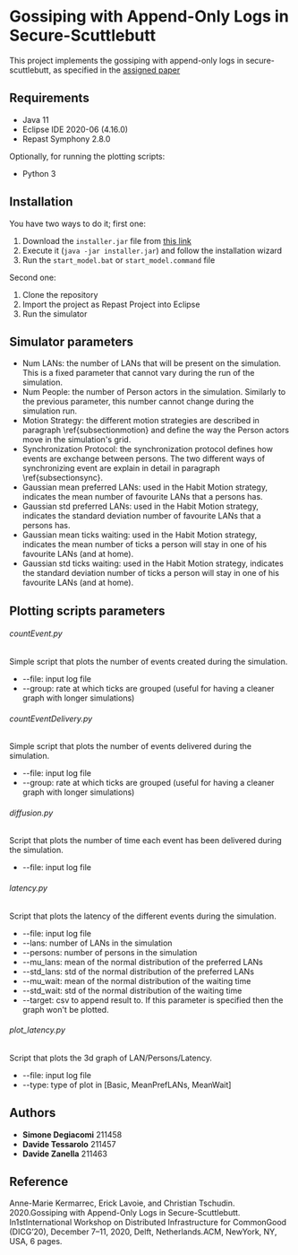 # Gossiping with Append-Only Logs in Secure-Scuttlebutt
This project implements the gossiping with append-only logs in secure-scuttlebutt, as specified in the [assigned paper](https://bucchiarone.bitbucket.io/papers/dicg2020.pdf)

## Requirements
* Java 11
* Eclipse IDE 2020-06 (4.16.0)
* Repast Symphony 2.8.0

Optionally, for running the plotting scripts:
* Python 3

## Installation
You have two ways to do it; first one:

1. Download the `installer.jar` file from [this link](https://drive.google.com/file/d/15TYa1B3HanApnJTkXwoHeKTWVrQ3GNu1/view?usp=sharing)
2. Execute it (`java -jar installer.jar`) and follow the installation wizard
3. Run the `start_model.bat` or `start_model.command` file

Second one:
1. Clone the repository
2. Import the project as Repast Project into Eclipse
3. Run the simulator

## Simulator parameters
* Num LANs: the number of LANs that will be present on the simulation. This is a fixed parameter that cannot vary during the run of the simulation. 
* Num People: the number of Person actors in the simulation. Similarly to the previous parameter, this number cannot change during the simulation run.
* Motion Strategy: the different motion strategies are described in paragraph \ref{subsectionmotion} and define the way the Person actors move in the simulation's grid.
* Synchronization Protocol: the synchronization protocol defines how events are exchange between persons. The two different ways of synchronizing event are explain in detail in paragraph \ref{subsectionsync}.
* Gaussian mean preferred LANs: used in the Habit Motion strategy, indicates the mean number of favourite LANs that a persons has.
* Gaussian std preferred LANs: used in the Habit Motion strategy, indicates the standard deviation number of favourite LANs that a persons has.
* Gaussian mean ticks waiting: used in the Habit Motion strategy, indicates the mean number of ticks a person will stay in one of his favourite LANs (and at home).
* Gaussian std ticks waiting: used in the Habit Motion strategy, indicates the standard deviation number of ticks a person will stay in one of his favourite LANs (and at home).

## Plotting scripts parameters
###### countEvent.py
Simple script that plots the number of events created during the simulation.
* --file: input log file
* --group: rate at which ticks are grouped (useful for having a cleaner graph with longer simulations)

###### countEventDelivery.py
Simple script that plots the number of events delivered during the simulation.
* --file: input log file
* --group: rate at which ticks are grouped (useful for having a cleaner graph with longer simulations)

###### diffusion.py
Script that plots the number of time each event has been delivered during the simulation.
* --file: input log file

###### latency.py
Script that plots the latency of the different events during the simulation.

* --file: input log file
* --lans: number of LANs in the simulation
* --persons: number of persons in the simulation
* --mu_lans: mean of the normal distribution of the preferred LANs
* --std_lans: std of the normal distribution of the preferred LANs
* --mu_wait: mean of the normal distribution of the waiting time
* --std_wait: std of the normal distribution of the waiting time
* --target: csv to append result to. If this parameter is specified then the graph won't be plotted.

###### plot_latency.py
Script that plots the 3d graph of LAN/Persons/Latency.

* --file: input log file
* --type: type of plot in [Basic, MeanPrefLANs, MeanWait]

## Authors
* **Simone Degiacomi** 211458
* **Davide Tessarolo** 211457
* **Davide Zanella** 211463

## Reference
Anne-Marie Kermarrec, Erick Lavoie, and Christian Tschudin. 2020.Gossiping with Append-Only Logs in Secure-Scuttlebutt. In1stInternational Workshop on Distributed Infrastructure for CommonGood (DICG’20), December 7–11, 2020, Delft, Netherlands.ACM, NewYork, NY, USA, 6 pages.
